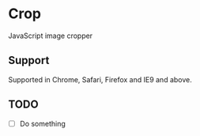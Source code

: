 # Crop

JavaScript image cropper 

## Support

Supported in Chrome, Safari, Firefox and IE9 and above.

## TODO

* [ ] Do something